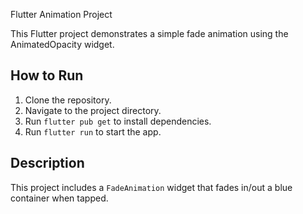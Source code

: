 Flutter Animation Project

This Flutter project demonstrates a simple fade animation using the AnimatedOpacity widget.

## How to Run

1. Clone the repository.
2. Navigate to the project directory.
3. Run `flutter pub get` to install dependencies.
4. Run `flutter run` to start the app.

## Description

This project includes a `FadeAnimation` widget that fades in/out a blue container when tapped.
